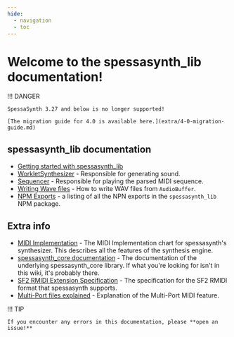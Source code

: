```yaml
---
hide:
  - navigation
  - toc
---
```


# Welcome to the spessasynth_lib documentation!

    
!!! DANGER

    SpessaSynth 3.27 and below is no longer supported!
    
    [The migration guide for 4.0 is available here.](extra/4-0-migration-guide.md)
 
## spessasynth_lib documentation

- [Getting started with spessasynth_lib](getting-started/index.md)
- [WorkletSynthesizer](synthesizer/basic-synthesizer.md) - Responsible for generating sound.
- [Sequencer](sequencer/index.md) - Responsible for playing the parsed MIDI sequence.
- [Writing Wave files](writing-files/writing-wav-files.md) - How to write WAV files from `AudioBuffer`.
- [NPM Exports](extra/all-npm-exports.md) - a listing of all the NPN exports in the `spessasynth_lib` NPM package.

## Extra info

- [MIDI Implementation](https://spessasus.github.io/spessasynth_core/extra/midi-implementation/) - The MIDI Implementation chart for spessasynth's synthesizer. This describes all the features of the synthesis engine.
- [spessasynth_core documentation](https://spessasus.github.io/spessasynth_core/) - The documentation of the underlying spessasynth_core library. If what you're looking for isn't in this wiki, it's probably there.
- [SF2 RMIDI Extension Specification](https://github.com/spessasus/sf2-rmidi-specification) - The specification for the SF2 RMIDI format that spessasynth supports.
- [Multi-Port files explained](https://spessasus.github.io/spessasynth_core/extra/about-multi-port/) - Explanation of the Multi-Port MIDI feature.


!!! TIP

    If you encounter any errors in this documentation, please **open an issue!**
